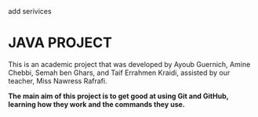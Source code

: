 add serivices 
# JAVA PROJECT
This is an academic project that was developed by Ayoub Guernich, Amine Chebbi, Semah ben Ghars, and Taif Errahmen Kraidi, assisted by our teacher, Miss Nawress Rafrafi.

**The main aim of this project is to get good at using Git and GitHub, learning how they work and the commands they use.**
